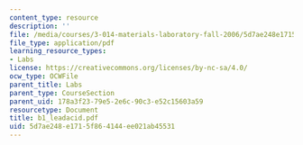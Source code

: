 ```yaml
---
content_type: resource
description: ''
file: /media/courses/3-014-materials-laboratory-fall-2006/5d7ae248e1715f864144ee021ab45531_b1_leadacid.pdf
file_type: application/pdf
learning_resource_types:
- Labs
license: https://creativecommons.org/licenses/by-nc-sa/4.0/
ocw_type: OCWFile
parent_title: Labs
parent_type: CourseSection
parent_uid: 178a3f23-79e5-2e6c-90c3-e52c15603a59
resourcetype: Document
title: b1_leadacid.pdf
uid: 5d7ae248-e171-5f86-4144-ee021ab45531
---
```

